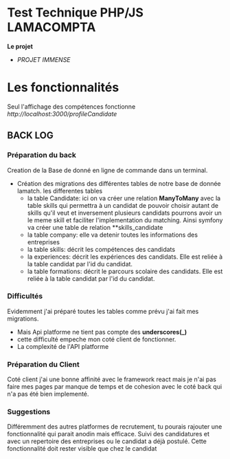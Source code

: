 # Test Technique PHP/JS LAMACOMPTA

**Le projet**


- _PROJET IMMENSE_

# Les fonctionnalités

Seul l'affichage des compétences fonctionne *http://localhost:3000/profileCandidate*

## BACK LOG

### Préparation du back
Creation de la Base de donné en ligne de commande dans un terminal.

- Création des migrations des différentes tables de notre base de donnée lamatch.
    les differentes tables
    - la table Candidate: ici on va créer une relation **ManyToMany** avec la table skills qui permettra à un candidat de pouvoir choisir autant de skills qu'il veut et inversement plusieurs candidats pourrons avoir un le meme skill et faciliter l'implementation du matching.
        Ainsi symfony va créer une table de relation **skills_candidate
    - la table company: elle va detenir toutes les informations des entreprises
    - la table skills: décrit les compétences des candidats
    - la experiences: décrit les expériences des candidats. Elle est reliée à la table candidat par l'id du candidat.
    - la table formations: décrit le parcours scolaire des candidats. Elle est reliée à la table candidat par l'id du candidat.

    
### Difficultés
Evidemment j'ai préparé toutes les tables comme prévu j'ai fait mes migrations.
- Mais Api platforme ne tient pas compte des **underscores(_)** 
- cette difficulté empeche mon coté client de fonctionner.
- La complexité de l'API platforme

### Préparation du Client

Coté client j'ai une bonne affinité avec le framework react mais je n'ai pas faire mes pages par manque de temps et de cohesion avec le coté back qui n'a pas été bien implementé.


### Suggestions

Différemment des autres platformes de recrutement, tu pourais rajouter une fonctionnalité qui parait anodin mais efficace. Suivi des candidatures et avec un repertoire des entreprises ou le candidat a déjà postulé. Cette fonctionnalité doit rester visible que chez le candidat


